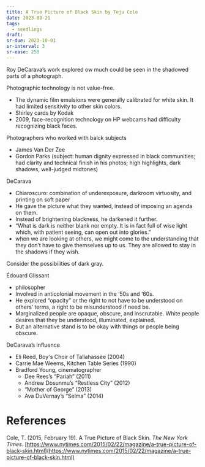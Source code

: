 ```yaml
---
title: A True Picture of Black Skin by Teju Cole
date: 2023-08-21
tags:
  - seedlings
draft:
sr-due: 2023-10-01
sr-interval: 3
sr-ease: 250
---
```

Roy DeCarava’s work explored ow much could be seen in the shadowed parts of a photograph.

Photographic technology is not value-free.

- The dynamic film emulsions were generally calibrated for white skin. It had limited sensitivity to other skin colors.
- Shirley cards by Kodak
- 2009, face-recognition technology on HP webcams had difficulty recognizing black faces.

Photographers who worked with balck subjects

- James Van Der Zee
- Gordon Parks (subject: human dignity expressed in black communities; had clarity and technical finish in his photos; high highlights, dark shadows, well-judged midtones)

DeCarava

- Chiaroscuro: combination of underexposure, darkroom virtuosity, and printing on soft paper
- He gave the picture what they wanted, instead of imposing an agenda on them.
- Instead of brightening blackness, he darkened it further.
- “What is dark is neither blank nor empty. It is in fact full of wise light which, with patient seeing, can open out into glories.”
- when we are looking at others, we might come to the understanding that they don’t have to give themselves up to us. They are allowed to stay in the shadows if they wish.

Consider the possibilities of dark gray.

Édouard Glissant

- philosopher
- Involved in anticolonial movement in the ‘50s and ‘60s.
- He explored “opacity” or the right to not have to be understood on others’ terms, a right to be misunderstood if need be.
- Marginalized people are opaque, obscure, and inscrutable. White people desires that they be understood, illuminated, explained.
- But an alternative stand is to be okay with things or people being obscure.

DeCarava’s influence

- Eli Reed, Boy's Choir of Tallahassee (2004)
- Carrie Mae Weems, Kitchen Table Series (1990)
- Bradford Young, cinematographer
   - Dee Rees’s “Pariah” (2011)
   - Andrew Dosunmu’s “Restless City” (2012)
   - “Mother of George” (2013)
   - Ava DuVernay’s “Selma” (2014)

# References

Cole, T. (2015, February 19). A True Picture of Black Skin. _The New York Times_. [https://www.nytimes.com/2015/02/22/magazine/a-true-picture-of-black-skin.html](https://www.nytimes.com/2015/02/22/magazine/a-true-picture-of-black-skin.html)